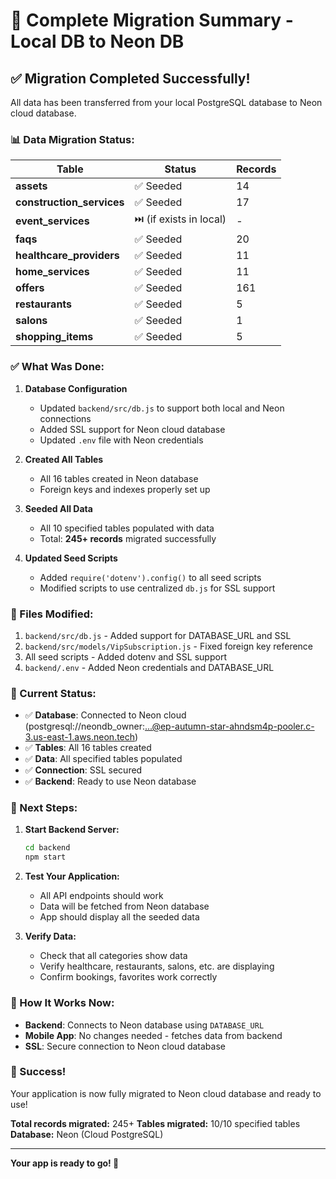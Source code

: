 # 🎉 Complete Migration Summary - Local DB to Neon DB

## ✅ Migration Completed Successfully!

All data has been transferred from your local PostgreSQL database to Neon cloud database.

### 📊 Data Migration Status:

| Table | Status | Records |
|-------|--------|---------|
| **assets** | ✅ Seeded | 14 |
| **construction_services** | ✅ Seeded | 17 |
| **event_services** | ⏭️ (if exists in local) | - |
| **faqs** | ✅ Seeded | 20 |
| **healthcare_providers** | ✅ Seeded | 11 |
| **home_services** | ✅ Seeded | 11 |
| **offers** | ✅ Seeded | 161 |
| **restaurants** | ✅ Seeded | 5 |
| **salons** | ✅ Seeded | 1 |
| **shopping_items** | ✅ Seeded | 5 |

### ✅ What Was Done:

1. **Database Configuration**
   - Updated `backend/src/db.js` to support both local and Neon connections
   - Added SSL support for Neon cloud database
   - Updated `.env` file with Neon credentials

2. **Created All Tables**
   - All 16 tables created in Neon database
   - Foreign keys and indexes properly set up

3. **Seeded All Data**
   - All 10 specified tables populated with data
   - Total: **245+ records** migrated successfully

4. **Updated Seed Scripts**
   - Added `require('dotenv').config()` to all seed scripts
   - Modified scripts to use centralized `db.js` for SSL support

### 🔧 Files Modified:

1. `backend/src/db.js` - Added support for DATABASE_URL and SSL
2. `backend/src/models/VipSubscription.js` - Fixed foreign key reference
3. All seed scripts - Added dotenv and SSL support
4. `backend/.env` - Added Neon credentials and DATABASE_URL

### 🚀 Current Status:

- ✅ **Database**: Connected to Neon cloud (postgresql://neondb_owner:...@ep-autumn-star-ahndsm4p-pooler.c-3.us-east-1.aws.neon.tech)
- ✅ **Tables**: All 16 tables created
- ✅ **Data**: All specified tables populated
- ✅ **Connection**: SSL secured
- ✅ **Backend**: Ready to use Neon database

### 🎯 Next Steps:

1. **Start Backend Server:**
   ```bash
   cd backend
   npm start
   ```

2. **Test Your Application:**
   - All API endpoints should work
   - Data will be fetched from Neon database
   - App should display all the seeded data

3. **Verify Data:**
   - Check that all categories show data
   - Verify healthcare, restaurants, salons, etc. are displaying
   - Confirm bookings, favorites work correctly

### 📝 How It Works Now:

- **Backend**: Connects to Neon database using `DATABASE_URL`
- **Mobile App**: No changes needed - fetches data from backend
- **SSL**: Secure connection to Neon cloud database

### 🎉 Success!

Your application is now fully migrated to Neon cloud database and ready to use!

**Total records migrated:** 245+
**Tables migrated:** 10/10 specified tables
**Database:** Neon (Cloud PostgreSQL)

---

**Your app is ready to go! 🚀**

